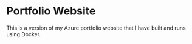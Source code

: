 # Portfolio Website
This is a version of my Azure portfolio website that I have built and runs using Docker.
